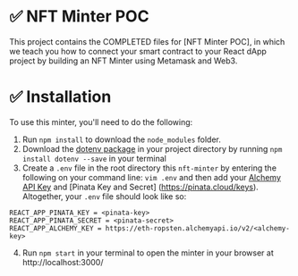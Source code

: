 # ✅ NFT Minter POC

This project contains the COMPLETED files for [NFT Minter POC], in which we teach you how to connect your smart contract to your React dApp project by building an NFT Minter using Metamask and Web3.

# ✅ Installation

To use this minter, you'll need to do the following:

1. Run `npm install` to download the `node_modules` folder.
2. Download the [dotenv package](https://www.npmjs.com/package/dotenv) in your project directory by running `npm install dotenv --save` in your terminal
3. Create a `.env` file in the root directory this `nft-minter` by entering the following on your command line: `vim .env` and then add your [Alchemy API Key](https://docs.alchemyapi.io/alchemy/tutorials/nft-minter#create-your-alchemy-api-key) and [Pinata Key and Secret] (https://pinata.cloud/keys). Altogether, your `.env` file should look like so:

```
REACT_APP_PINATA_KEY = <pinata-key>
REACT_APP_PINATA_SECRET = <pinata-secret>
REACT_APP_ALCHEMY_KEY = https://eth-ropsten.alchemyapi.io/v2/<alchemy-key>
```

4. Run `npm start` in your terminal to open the minter in your browser at http://localhost:3000/
